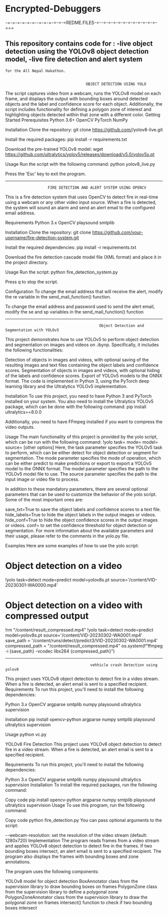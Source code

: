 # Encrypted-Debuggers
-=-=-=-=-=-=--=-=-=-=-=-=REDME.FILES-=--=-=-=-=-=-=-=-=-=-=-=-===

This repository contains code for :
  -live object detection using the YOLOv8 object detection model,
  -live fire detection and alert system
  -
    for the All Nepal Hakathon.
    
    
                                        OBJECT DETECTION USING YOLO
The script captures video from a webcam, runs the YOLOv8 model on each frame, and displays the output with bounding boxes around detected objects and the label and confidence score for each object.
Additionally, the script includes functionality for defining a polygon zone of interest and highlighting objects detected within that zone with a different color.
Getting Started
Prerequisites
  Python 3.6+
  OpenCV
  PyTorch
  NumPy
  
Installation
Clone the repository:
git clone https://github.com/<your-username>/yolov8-live.git

Install the required packages:
pip install -r requirements.txt

Download the pre-trained YOLOv8 model:
wget https://github.com/ultralytics/yolov5/releases/download/v5.0/yolov5s.pt

Usage
Run the script with the following command:
python yolov8_live.py

Press the 'Esc' key to exit the program.

------------------------------------------------------------------------------------------------------------------------------------

                       FIRE DETECTION AND ALERT SYSTEM USING OPENCV                                
This is a fire detection system that uses OpenCV to detect fire in real-time using a webcam or any other video input source. When a fire is detected, the system will sound an alarm and send an alert email to the configured email address.

Requirements
  Python 3.x
  OpenCV
  playsound
  smtplib
 
Installation
Clone the repository:
git clone https://github.com/your-username/fire-detection-system.git

Install the required dependencies:
pip install -r requirements.txt

Download the fire detection cascade model file (XML format) and place it in the project directory.

Usage
Run the script:
python fire_detection_system.py

Press q to stop the script.

Configuration
To change the email address that will receive the alert, modify the re variable in the send_mail_function() function.

To change the email address and password used to send the alert email, modify the se and sp variables in the send_mail_function() function
  
  ---------------------------------------------------------------------------------------------------------------------------------------------------------
                  
                                              Object Detection and Segmentation with YOLOv5
This project demonstrates how to use YOLOv5 to perform object detection and segmentation on images and videos on .ibynp. Specifically, it includes the following functionalities:

Detection of objects in images and videos, with optional saving of the resulting images and text files containing the object labels and confidence scores.
Segmentation of objects in images and videos, with optional hiding of the labels and confidence scores.
Export of YOLOv5 models to the ONNX format.
The code is implemented in Python 3, using the PyTorch deep learning library and the Ultralytics YOLOv5 implementation.

Installation
To use this project, you need to have Python 3 and PyTorch installed on your system. You also need to install the Ultralytics YOLOv5 package, which can be done with the following command:
pip install ultralytics==8.0.0
  
Additionally, you need to have FFmpeg installed if you want to compress the video outputs.
  
Usage
The main functionality of this project is provided by the yolo script, which can be run with the following command:
!yolo task=<task> mode=<mode> model=<model> source=<source> [other options]
Here, the task parameter specifies the YOLOv5 task to perform, which can be either detect for object detection or segment for segmentation. The mode parameter specifies the mode of operation, which can be either predict to make predictions or export to export a YOLOv5 model to the ONNX format. The model parameter specifies the path to the YOLOv5 model file to use. The source parameter specifies the path to the input image or video file to process.

In addition to these mandatory parameters, there are several optional parameters that can be used to customize the behavior of the yolo script. Some of the most important ones are:

save_txt=True to save the object labels and confidence scores to a text file.
hide_labels=True to hide the object labels in the output images or videos.
hide_conf=True to hide the object confidence scores in the output images or videos.
conf=<confidence> to set the confidence threshold for object detection or segmentation.
For more information about the available parameters and their usage, please refer to the comments in the yolo.py file.

Examples
Here are some examples of how to use the yolo script:
# Object detection on a video
!yolo task=detect mode=predict model=yolov8s.pt source='/content/VID-20230301-WA0000.mp4'

# Object detection on a video with compressed output
!rm "/content/result_compressed.mp4"
!yolo task=detect mode=predict model=yolov8s.pt source='/content/VID-20230302-WA0001.mp4' 
save_path = '/content/runs/detect/predict3/VID-20230302-WA0001.mp4'
compressed_path = "/content/result_compressed.mp4"
os.system(f"ffmpeg -i {save_path} -vcodec libx264 {compressed_path}")

  ---------------------------------------------------------------------------------------------------------------------------------------------------------------------
                                          vehhicle crash Detection using yolov8
  
This project uses YOLOv8 object detection to detect fire in a video stream. When a fire is detected, an alert email is sent to a specified recipient.
  Requirements
To run this project, you'll need to install the following dependencies:

Python 3.x
OpenCV
argparse
smtplib
numpy
playsound
ultralytics
supervision
  
  Installation
    pip install opencv-python argparse numpy smtplib playsound ultralytics supervision

  Usage
  python vc.py
  
  YOLOv8 Fire Detection
This project uses YOLOv8 object detection to detect fire in a video stream. When a fire is detected, an alert email is sent to a specified recipient.

Requirements
To run this project, you'll need to install the following dependencies:

Python 3.x
OpenCV
argparse
smtplib
numpy
playsound
ultralytics
supervision
Installation
To install the required packages, run the following command:

Copy code
pip install opencv-python argparse numpy smtplib playsound ultralytics supervision
Usage
To use this program, run the following command:

Copy code
python fire_detection.py
You can pass optional arguments to the script:

--webcam-resolution: set the resolution of the video stream (default: 1280x720)
Implementation
The program reads frames from a video stream and applies YOLOv8 object detection to detect fire in the frames. If two bounding boxes intersect, an alert email is sent to a specified recipient. The program also displays the frames with bounding boxes and zone annotations.

The program uses the following components:

YOLOv8 model for object detection
BoxAnnotator class from the supervision library to draw bounding boxes on frames
PolygonZone class from the supervision library to define a polygonal zone
PolygonZoneAnnotator class from the supervision library to draw the polygonal zone on frames
intersect() function to check if two bounding boxes intersect
